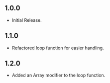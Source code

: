 ## 1.0.0

- Initial Release.

## 1.1.0

- Refactored loop function for easier handling.

## 1.2.0

- Added an Array modifier to the loop function.
